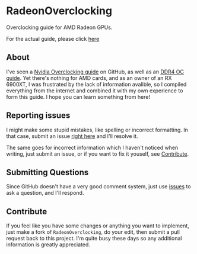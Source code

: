 # RadeonOverclocking
Overclocking guide for AMD Radeon GPUs.

For the actual guide, please click [here](Radeon%20Overclocking.md)

## About
I've seen a [Nvidia Overclocking guide](https://github.com/LunarPSD/NvidiaOverclocking) on GitHub, as well as an [DDR4 OC guide](https://github.com/integralfx/MemTestHelper). Yet there's nothing for AMD cards, and as an owner of an RX 6900XT, I was frustrated by the lack of information avalible, so I compiled everything from the internet and combined it with my own experience to form this guide. I hope you can learn something from here!

## Reporting issues
I might make some stupid mistakes, like spelling or incorrect formatting. In that case, submit an issue [right here](https://github.com/Howardohyea/RadeonOverclocking/issues) and I'll resolve it. 

The same goes for incorrect information which I haven't noticed when writing, just submit an issue, or if you want to fix it youself, see [Contribute](#contribute).

## Submitting Questions
Since GitHub doesn't have a very good comment system, just use [issues](https://github.com/Howardohyea/RadeonOverclocking/issues) to ask a question, and I'll respond.

## Contribute
If you feel like you have some changes or anything you want to implement, just make a fork of `RadeonOverclocking`, do your edit, then submit a pull request back to this project. I'm quite busy these days so any additional information is greatly appreciated. 
